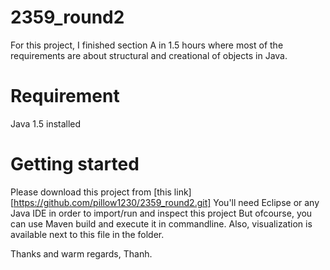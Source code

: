 # 2359_round2
For this project, I finished section A in 1.5 hours where most of the requirements are about structural and creational of objects in Java.


# Requirement
Java 1.5 installed

# Getting started
Please download this project from [this link] [https://github.com/pillow1230/2359_round2.git]
You'll need Eclipse or any Java IDE in order to import/run and inspect this project
But ofcourse, you can use Maven build and execute it in commandline.
Also, visualization is available next to this file in the folder.

Thanks and warm regards,
Thanh.
